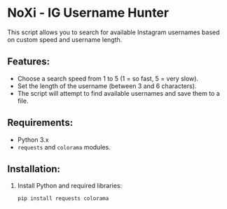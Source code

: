 # NoXi - IG Username Hunter

This script allows you to search for available Instagram usernames based on custom speed and username length.

## Features:
- Choose a search speed from 1 to 5 (1 = so fast, 5 = very slow).
- Set the length of the username (between 3 and 6 characters).
- The script will attempt to find available usernames and save them to a file.

## Requirements:
- Python 3.x
- `requests` and `colorama` modules.

## Installation:
1. Install Python and required libraries:
   ```bash
   pip install requests colorama
